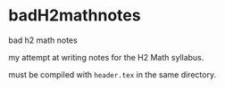 # badH2mathnotes
bad h2 math notes

my attempt at writing notes for the H2 Math syllabus.

must be compiled with `header.tex` in the same directory.
